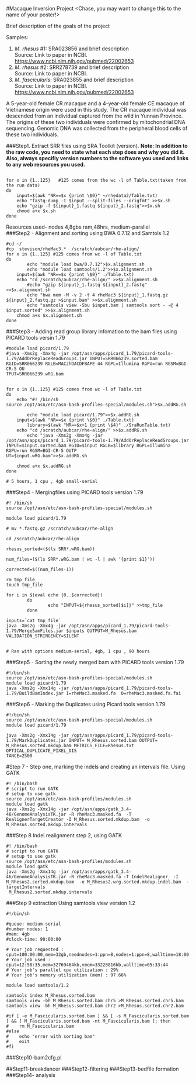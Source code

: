 #Macaque Inversion Project <Chase, you may want to change this to the name of your poster!>

Brief description of the goals of the project

Samples:   
1. _M. rhesus_ #1:  SRA023856 and brief description   
    Source: Link to paper in NCBI.   https://www.ncbi.nlm.nih.gov/pubmed/22002653
2. _M. rhesus_ #2: SRR278739 and brief description   
    Source: Link to paper in NCBI.   
3. _M. fascicularis_: SRA023855  and brief description   
    Source: Link to paper in NCBI. https://www.ncbi.nlm.nih.gov/pubmed/22002653  

A 5-year-old female CR macaque and a 4-year-old female CE macaque of Vietnamese origin were used in this study. The CR macaque individual was descended from an individual captured from the wild in Yunnan Province. The origins of these two individuals were confirmed by mitochondrial DNA sequencing. Genomic DNA was collected from the peripheral blood cells of these two individuals.

###Step1. Extract SRR files using SRA Toolkit (version). 
**Note: In addition to the raw code, you need to state what each step does and why you did it. Also, always specifiy version numbers to the software you used and links to any web resources you used.**

```

for x in {1..125}   #125 comes from the wc -l of Table.txt(taken from the run data)
do
    input=$(awk "NR==$x {print \$0}" ~/rhedata2/Table.txt)
    echo "fastq-dump -I $input --split-files --origfmt" >>$x.sh
    echo "gzip -f ${input}_1.fastq ${input}_2.fastq">>$x.sh 
    chmod a+x $x.sh
done
```

 Resources used- nodes 4,8gbs ram,48hrs, medium-parallel                                                                                                                                                               
###Step2 - Alignment and sorting using BWA 0.7.12 and Samtols 1.2
```
#cd ~/                                                                                                                                                                                                  
#cp  stevison/rheMac3.*  /scratch/aubcar/rhe-align/                                                                                                                                                     
for x in {1..125} #125 comes from wc -l of Table.txt                                                                                                                                                    
do
        echo "module load bwa/0.7.12">$x.alignment.sh
        echo "module load samtools/1.2">>$x.alignment.sh
    input=$(awk "NR==$x {print \$0}" ./Table.txt)
    echo "cd /scratch/aubcar/rhe-align/" >>$x.alignment.sh
        #echo "gzip ${input}_1.fastq ${input}_2.fastq" >>$x.alignment.sh                                                                                                                                
        echo "bwa mem -M -v 2 -t 4 rheMac3 ${input}_1.fastq.gz ${input}_2.fastq.gz >$input.bam" >>$x.alignment.sh
        echo "samtools view -Sbu $input.bam | samtools sort - -@ 4 $input.sorted" >>$x.alignment.sh
    chmod a+x $x.alignment.sh
done
```

###Step3 - Adding read group library infomation to the bam files using PICARD tools versin 1.79
```
#module load picard/1.79
#java -Xms2g -Xmx4g -jar /opt/asn/apps/picard_1.79/picard-tools-1.79/AddOrReplaceReadGroups.jar INPUT=SRR066239.sorted.bam RGID=SRR066239 RGLB=MACzhDACDFBAPE-44 RGPL=Illumina RGPU=run RGSM=BGI-CR-5 OU
TPUT=SRR066239.wRG.bam  


for x in {1..125} #125 comes from wc -l of Table.txt
do 
    echo "#! /bin/sh 
source /opt/asn/etc/asn-bash-profiles-special/modules.sh">$x.addRG.sh

        echo "module load picard/1.79">>$x.addRG.sh
    input=$(awk "NR==$x {print \$0}" ./Table.txt)
        library=$(awk "NR==$x+1 {print \$4}" ./SraRunTable.txt)
    echo "cd /scratch/aubcar/rhe-align/" >>$x.addRG.sh
        echo "java -Xms2g -Xmx4g -jar /opt/asn/apps/picard_1.79/picard-tools-1.79/AddOrReplaceReadGroups.jar INPUT=$input.sorted.bam RGID=$input RGLB=$library RGPL=Illumina RGPU=run RGSM=BGI-CR-5 OUTP
UT=$input.wRG.bam">>$x.addRG.sh

    chmod a+x $x.addRG.sh
done

# 5 hours, 1 cpu , 4gb small-serial 
```

###Step4 - Mergingfiles using PICARD tools version 1.79

```
#! /bin/sh 
source /opt/asn/etc/asn-bash-profiles-special/modules.sh

module load picard/1.79

# mv *.fastq.gz /scratch/aubcar/rhe-align

cd /scratch/aubcar/rhe-align 

rhesus_sorted=($(ls SRR*.wRG.bam))

num_files=($(ls SRR*.wRG.bam | wc -l | awk '{print $1}'))

corrected=$((num_files-1))

rm tmp_file
touch tmp_file

for i in $(eval echo {0..$corrected})
        do      
                echo "INPUT=${rhesus_sorted[$i]}" >>tmp_file
        done

inputs=`cat tmp_file`
java -Xms2g -Xmx4g -jar /opt/asn/apps/picard_1.79/picard-tools-1.79/MergeSamFiles.jar $inputs OUTPUT=M_Rhesus.bam VALIDATION_STRINGENCY=SILENT


# Ran with options medium-serial, 4gb, 1 cpu , 90 hours 
```

###Step5 - Sorting the newly merged bam with PICARD tools version 1.79
```
#!/bin/sh
source /opt/asn/etc/asn-bash-profiles-special/modules.sh
module load picard/1.79
java -Xms2g -Xmx14g -jar /opt/asn/apps/picard_1.79/picard-tools-1.79/BuildBamIndex.jar I=rheMac3.masked.fa  O=rheMac3.masked.fa.fai
```

###Step6 - Marking the Duplicates using Picard tools version 1.79
```
#!/bin/sh
source /opt/asn/etc/asn-bash-profiles-special/modules.sh
module load picard/1.79

java -Xms2g -Xmx14g -jar /opt/asn/apps/picard_1.79/picard-tools-1.79/MarkDuplicates.jar INPUT= M_Rhesus.sorted.bam OUTPUT= M_Rhesus.sorted.mkdup.bam METRICS_FILE=Rhesus.txt OPTICAL_DUPLICATE_PIXEL_DIS
TANCE=2500 
```

#Step 7 - Step one, marking the indels and creating an intervals file. Using GATK 
```
#! /bin/bash
# script to run GATK
# setup to use gatk
source /opt/asn/etc/asn-bash-profiles/modules.sh
module load gatk 
java -Xms2g -Xmx14g -jar /opt/asn/apps/gatk_3.4-46/GenomeAnalysisTK.jar -R rheMac3.masked.fa  -T RealignerTargetCreator -I M_Rhesus.sorted.mkdup.bam  -o M_Rhesus.sorted.mkdup.intervals
```

###Step 8 Indel realignment step 2, using GATK 
```
#! /bin/bash
# script to run GATK
# setup to use gatk
source /opt/asn/etc/asn-bash-profiles/modules.sh
module load gatk 
java -Xms2g -Xmx14g -jar /opt/asn/apps/gatk_3.4-46/GenomeAnalysisTK.jar -R rheMac3.masked.fa -T IndelRealigner  -I M_Rhesus2.sorted.mkdup.bam  -o M_Rhesus2.wrg.sorted.mkdup.indel.bam  -targetIntervals
 M_Rhesus2.sorted.mkdup.intervals
```

###Step 9 extraction Using samtools view version 1.2
```
#!/bin/sh

#queue: medium-serial
#number nodes: 1
#mem: 4gb
#clock-time: 90:00:00 

# Your job requested : cput=100:00:00,mem=32gb,neednodes=1:ppn=8,nodes=1:ppn=8,walltime=18:00:00
# Your job used : cput=12:58:35,mem=32769464kb,vmem=33228816kb,walltime=05:33:44
# Your job's parallel cpu utilization : 29%
# Your job's memory utilization (mem) : 97.66%

module load samtools/1.2

samtools index M_Rhesus.sorted.bam
samtools view -bh M_Rhesus.sorted.bam chr5 >M_Rhesus.sorted.chr5.bam
samtools view -bh M_Rhesus.sorted.bam chr2 >M_Rhesus.sorted.chr2.bam

#if [ -e M_Fascicularis.sorted.bam ] && [ -s M_Fascicularis.sorted.bam ] && [ M_Fascicularis.sorted.bam -nt M_Fascicularis.bam ]; then
#    rm M_Fascicularis.bam
#else
#    echo "error with sorting bam"
#    exit
#fi

```

###Step10-bam2cfg.pl

##Step11-breakdancer
###Step12-filtering
###Step13-bedfile formation
###Step14- analysis 



